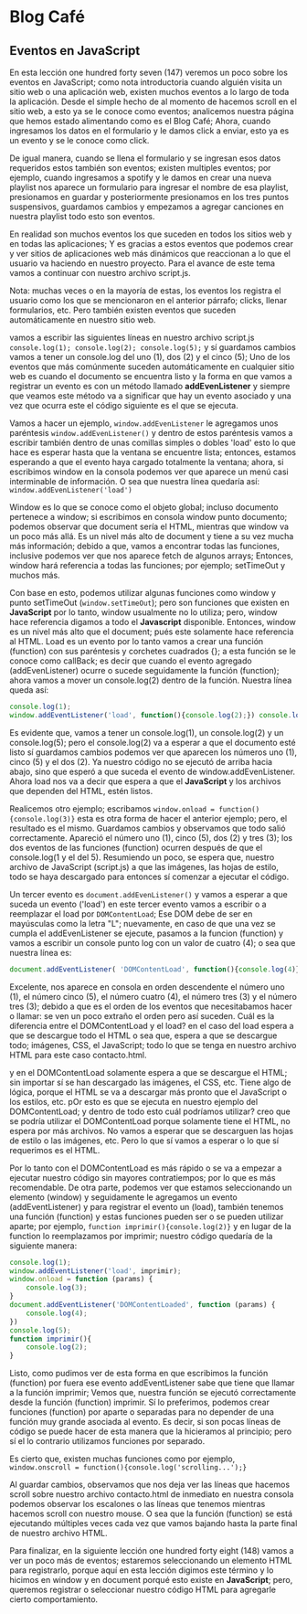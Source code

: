 <!-- This is lesson one hundred forty seven (147) Events in JavaScript -->
# Blog Café

## Eventos en JavaScript

En esta lección one hundred forty seven (147) veremos un poco sobre los eventos en JavaScript; como nota introductoria cuando alguién visita un sitio web o una aplicación web, existen muchos eventos a lo largo de toda la aplicación. Desde el simple hecho de al momento de hacemos scroll en el sitio web, a esto ya se le conoce como eventos; analicemos
nuestra página que hemos estado alimentando como es el Blog Café; Ahora, cuando ingresamos los datos en el formulario y le damos click a enviar, esto ya es un evento y se le conoce como click.

De igual manera, cuando se llena el formulario y se ingresan esos datos requeridos estos también son eventos; existen multiples eventos; por ejemplo, cuando ingresamos a spotify y le damos en crear una nueva playlist nos aparece un formulario para ingresar el nombre de esa playlist, presionamos en guardar y posteriormente  presionamos en los tres puntos suspensivos, guardamos cambios y empezamos a agregar canciones en nuestra playlist todo esto son eventos.

En realidad son muchos eventos los que suceden en todos los sitios web y en todas las aplicaciones; Y es gracias a estos eventos que podemos crear y ver sitios de aplicaciones web más dinámicos que reaccionan a lo que el usuario va haciendo en nuestro proyecto. Para el avance de este tema vamos a continuar con nuestro archivo script.js.

Nota: muchas veces o en la mayoría de estas, los eventos los registra el usuario como los que se mencionaron en el anterior párrafo; clicks, llenar formularios, etc. Pero también existen eventos que suceden automáticamente en nuestro sitio web.

vamos a escribir las siguientes líneas en nuestro archivo script.js `console.log(1); console.log(2); console.log(5);` y sí guardamos cambios vamos a tener un console.log del uno (1), dos (2) y el cinco (5); Uno de los eventos que más comúnmente suceden automáticamente en cualquier sitio web es cuando el documento se encuentra listo y la forma en que vamos a registrar un evento es con un método llamado  **addEvenListener** y siempre que veamos este método va a significar que hay un evento asociado y una vez que ocurra este el código siguiente es el que se ejecuta.

Vamos a hacer un ejemplo, `window.addEvenListener` le agregamos unos paréntesis `window.addEvenListener()` y dentro de estos paréntesis vamos a escribir también dentro de unas comillas simples o dobles 'load' esto lo que hace es esperar hasta que la ventana se encuentre lista; entonces, estamos esperando a que el evento haya cargado totalmente la ventana; ahora, si escribimos window en la consola podemos ver que aparece un menú casi interminable de información. O sea que nuestra línea quedaría así: `window.addEvenListener('load')`

Window es lo que se conoce como el objeto global; incluso documento pertenece a window; si escribimos en consola window punto documento; podemos observar que document sería el HTML, mientras que window va un poco más allá. Es un nivel más alto de document y tiene a su vez mucha más información; debido a que, vamos a encontrar todas las funciones, inclusive podemos ver que nos aparece fetch de algunos arrays; Entonces, window hará referencia a todas las funciones; por ejemplo; setTimeOut y muchos más.

Con base en esto, podemos utilizar algunas funciones como window y punto setTimeOut (`window.setTimeOut`); pero son funciones que existen en **JavaScript** por lo tanto, window usualmente no lo utiliza; pero, window hace  referencia digamos a todo el **Javascript** disponible. Entonces, window es un nivel más alto que el document; pués este solamente hace referencia al HTML. Load es un evento por lo tanto vamos a crear una función (function) con sus paréntesis y corchetes cuadrados {}; a esta función se le conoce como callBack; es decir que cuando el evento agregado (addEvenListener) ocurre o sucede seguidamente la función (function); ahora vamos a mover un console.log(2) dentro de la función. Nuestra línea queda así:

````JavaScript
console.log(1);
window.addEventListener('load', function(){console.log(2);}) console.log(5);
````

Es evidente que, vamos a tener un console.log(1), un console.log(2) y un console.log(5); pero el console.log(2) va a esperar a que el documento esté listo sí guardamos cambios podemos ver que aparecen los números uno (1), cinco (5) y el dos (2). Ya nuestro código no se ejecutó de arriba hacia abajo, sino que esperó a que suceda el evento de window.addEvenListener. Ahora load nos va a decir que espera a que el **JavaScript** y los archivos que dependen del HTML, estén listos.

Realicemos otro ejemplo; escribamos `window.onload = function(){console.log(3)}` esta es otra forma de hacer el anterior ejemplo; pero, el resultado es el mismo. Guardamos cambios y observamos que todo salió correctamente. Apareció el número uno (1), cinco (5), dos (2) y tres (3); los dos eventos de las funciones (function) ocurren después de que el console.log(1 y el del 5). Resumiendo un poco, se espera que, nuestro archivo de JavaScript (script.js) a que las imágenes, las hojas de estilo, todo se haya descargado para entonces sí comenzar a ejecutar el código.

Un tercer evento es `document.addEvenListener()` y vamos a esperar a que suceda un evento ('load') en este tercer evento vamos a escribir o a reemplazar el load por `DOMContentLoad`; Ese DOM debe de ser en mayúsculas como la letra "L"; nuevamente, en caso de que una vez se cumpla el addEvenListener se ejecute, pasamos a la funcion (function) y vamos a escribir un console punto log con un valor de cuatro (4); o sea que nuestra línea es:

```JavaScript
document.addEventListener( 'DOMContentLoad', function(){console.log(4)})
```

Excelente, nos aparece en consola en orden descendente el número uno (1), el número cinco (5), el número cuatro (4), el número tres (3) y el número tres (3); debido a que es el orden de los eventos que necesitabamos hacer o llamar: se ven un poco extraño el orden pero así suceden. Cuál es la diferencia entre el DOMContentLoad y el load? en el caso del load espera a que se descargue todo el HTML o sea que, espera a que se descargue todo; imágenes, CSS, el JavaScript; todo lo que se tenga en nuestro archivo HTML para este caso contacto.html.

y en el DOMContentLoad solamente espera a que se descargue el HTML; sin importar sí se han descargado las imágenes, el CSS, etc. Tiene algo de lógica, porque el HTML se va a descargar más pronto que el JavaScript o los estilos, etc. pOr esto es que se ejecuta en nuestro ejemplo del DOMContentLoad; y dentro de todo esto cuál podríamos utilizar? creo que se podría utilizar el DOMContentLoad porque solamente tiene el HTML, no espera por más archivos. No vamos a esperar que se descarguen las hojas de estilo o las imágenes, etc. Pero lo que sí vamos a esperar o lo que sí requerimos es el HTML.

Por lo tanto con el DOMContentLoad es más rápido o se va a empezar a ejecutar nuestro código sin mayores contratiempos; por lo que es más recomendable. De otra parte, podemos ver que estamos seleccionando un elemento (window) y seguidamente le agregamos un evento (addEventListener) y para registrar el evento un (load), también tenemos una función (function) y estas funciones pueden ser o se pueden utilizar aparte; por ejemplo, `function imprimir(){console.log(2)}` y en lugar de la function lo reemplazamos por imprimir; nuestro código quedaría de la siguiente manera:

```JavaScript
console.log(1);
window.addEventListener('load', imprimir);
window.onload = function (params) {
    console.log(3);
}
document.addEventListener('DOMContentLoaded', function (params) {
    console.log(4);
})
console.log(5);
function imprimir(){
    console.log(2);
}
```

Listo, como pudimos ver de esta forma en que escribimos la función (function) por fuera ese evento addEventListener sabe que tiene que llamar a la función imprimir; Vemos que, nuestra función se ejecutó correctamente desde la función (function) imprimir. Sí lo preferimos, podemos crear funciones (function) por aparte o separadas para no depender de una función muy grande asociada al evento. Es decir, si son pocas líneas de código se puede hacer de esta manera que la hicieramos al principio; pero sí el lo contrario utilizamos funciones por separado.

Es cierto que, existen muchas funciones como por ejemplo, `window.onscroll = function(){console.log('scrolling...');}`

Al guardar cambios, observamos que nos deja ver las líneas que hacemos scroll sobre nuestro archivo contacto.html de inmediato en nuestra consola podemos observar los escalones o las líneas que tenemos mientras hacemos scroll con nuestro mouse. O sea que la función (function) se está ejecutando múltiples veces cada vez que vamos bajando hasta la parte final de nuestro archivo HTML.

Para finalizar, en la siguiente lección one hundred forty eight (148) vamos a ver un poco más de eventos; estaremos seleccionando un elemento HTML para registrarlo, porque aquí en esta lección digimos este término y lo hicimos en window y en document porqué esto existe en **JavaScript**; pero, queremos registrar o seleccionar nuestro código HTML para agregarle cierto comportamiento.

